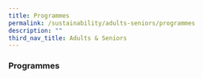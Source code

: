 ```yaml
---
title: Programmes
permalink: /sustainability/adults-seniors/programmes
description: ""
third_nav_title: Adults & Seniors
---
```

### **Programmes**